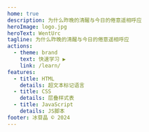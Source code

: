 ```yaml
---
home: true
description: 为什么昨晚的清醒与今日的倦意遥相呼应
heroImage: logo.jpg
heroText: WentUrc
tagline: 为什么昨晚的清醒与今日的倦意遥相呼应
actions:
  - theme: brand
    text: 快速学习 ▶
    link: /learn/
features:
  - title: HTML
    details: 超文本标记语言
  - title: CSS
    details: 层叠样式表
  - title: JavaScript
    details: JS脚本
footer: 冰苷晶 © 2024
---
```

